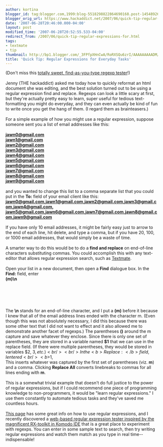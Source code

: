 ```yaml
---
author: kortina
blogger_id: tag:blogger.com,1999:blog-5518298822864690168.post-1454892619477690610
blogger_orig_url: https://www.hackaddict.net/2007/06/quick-tip-regular-expressions-for.html
date: '2007-06-28T20:46:00.000-04:00'
layout: post
modified_time: '2007-06-28T20:52:55.533-04:00'
redirect_from: /2007/06/quick-tip-regular-expressions-for.html
tags:
- textmate
- tip
thumbnail: http://bp1.blogger.com/_3FPfpXHnCwA/RoRXSQu6zrI/AAAAAAAAADM/uDkF-vqaT0E/s72-c/Picture+4.png
title: 'Quick Tip: Regular Expressions for Everyday Tasks'
---
```


(Don't miss this <a href="http://www.cuneytyilmaz.com/prog/jrx/" title="JRX: real-time JavaScript RegExp evaluator - cuneytyilmaz.com">totally sweet, find-as-you-type regexp tester</a>!)<br/><br/>Jenny (THE hackaddict) asked me today how to quickly reformat an html document she was editing, and the best solution turned out to be using a regular expression find and replace.  Regexps can look a little scary at first, but they're actually pretty easy to learn, super useful for tedious text-formatting you might do everyday, and they can even actually be kind of fun to write once you get the hang of them.  (I regard them as brainteasers.)<br/><br/>For a simple example of how you might use a regular expression, suppose someone sent you a list of email addresses like this:<br/><b><br/>jawn0@gmail.com<br/>jawn1@gmail.com<br/>jawn2@gmail.com<br/>jawn3@gmail.com<br/>jawn4@gmail.com<br/>jawn5@gmail.com<br/>jawn6@gmail.com<br/>jawn7@gmail.com<br/>jawn8@gmail.com<br/>jawn9@gmail.com<br/></b><br/>and you wanted to change this list to a comma separate list that you could put in the <b>To:</b> field of your email client like this:<br/><b>jawn0@gmail.com,jawn1@gmail.com,jawn2@gmail.com,jawn3@gmail.com,jawn4@gmail.com, jawn5@gmail.com,jawn6@gmail.com,jawn7@gmail.com,jawn8@gmail.com,jawn9@gmail.com</b><br/><br/>If you have only 10 email addresses, it might be fairly easy just to arrow to the end of each line, hit delete, and type a comma, but if you have 20, 100, or 1000 email addresses, that would simply be a waste of time.<br/><br/>A smarter way to do this would be to do a <b>find and replace</b> on end-of-line characters substituting commas.  You could accomplish this with any text-editor that allows regular expression search, such as <a href="http://macromates.com/" title="TextMate — The Missing Editor for Mac OS X">Textmate</a>.  <br/><br/>Open your list in a new document, then open a <b>Find</b> dialogue box.  In the <b>Find:</b> field, enter <br/><b>(m)\n</b><br/><br/><img alt="" border="0" id="BLOGGER_PHOTO_ID_5081282250821783218" src="{{ site.url }}/assets/images/2007-06-28-image-0000.png" style="display:block; margin:0px auto 10px; text-align:center; "/><br/><img alt="" border="0" id="BLOGGER_PHOTO_ID_5081282036073418402" src="{{ site.url }}/assets/images/2007-06-28-image-0001.png" style="display:block; margin:0px auto 10px; text-align:center; "/><br/><br/>The <b>\n</b> stands for an end-of-line character, and I put a <b>(m)</b> before it because I knew that all of the email address lines ended with the character m.  (Even though this was not absolutely necessary, I did this because there was some other text that I did not want to effect and it also allowed me to demonstrate another facet of regexps.)  The parentheses <b>()</b> around the m capture and save whatever they enclose.  Since there is only one set of parentheses, they are stored in a variable named <b>$1</b> that we can use in the replace field.  (If there were multiple parentheses, they would be stored in variables $2, $3, etc.)<br/><br/>In the <b>Replace:</b> field, I entered <br/><b>$1,</b><br/>This inserts whatever was captured by the first set of parentheses (viz. <b>m</b>) and a comma.  Clicking <b>Replace All</b> converts linebreaks to commas for all lines ending with <b>m</b>.<br/><br/>This is a somewhat trivial example that doesn't do full justice to the power of regular expressions, but if I could recommend one piece of programming knowledge to non-programmers, it would be "learn regular expressions."  I use them constantly to automate tedious tasks and they've saved me countless hours.<br/><br/><a href="http://www.regular-expressions.info/javascriptexample.html" title="JavaScript RegExp Example: Regular Expression Tester">This page</a> has some great info on how to use regular expressions, and I recently discovered a <a href="http://www.cuneytyilmaz.com/prog/jrx/" title="JRX: real-time JavaScript RegExp evaluator - cuneytyilmaz.com">web-based regular expression tester inspired by the magnificent RX-toolkit in Komodo IDE</a> that is a great place to experiment with regexps.  You can enter in some sample text to search, then try writing regular expressions and watch them match as you type in real time--indispensable!
